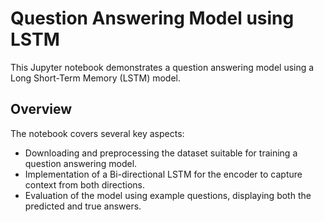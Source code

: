 # Question Answering Model using LSTM

This Jupyter notebook demonstrates a question answering model using a Long Short-Term Memory (LSTM) model. 

## Overview

The notebook covers several key aspects:
- Downloading and preprocessing the dataset suitable for training a question answering model.
- Implementation of a Bi-directional LSTM for the encoder to capture context from both directions.
- Evaluation of the model using example questions, displaying both the predicted and true answers.
